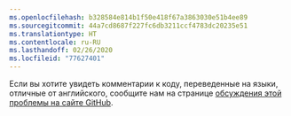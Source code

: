```yaml
---
ms.openlocfilehash: b328584e814b1f50e418f67a3863030e51b4ee89
ms.sourcegitcommit: 44a7cd8687f227fc6db3211ccf4783dc20235e51
ms.translationtype: HT
ms.contentlocale: ru-RU
ms.lasthandoff: 02/26/2020
ms.locfileid: "77627401"
---
```

Если вы хотите увидеть комментарии к коду, переведенные на языки, отличные от английского, сообщите нам на странице [обсуждения этой проблемы на сайте GitHub](https://github.com/MicrosoftDocs/feedback/issues/2515).
